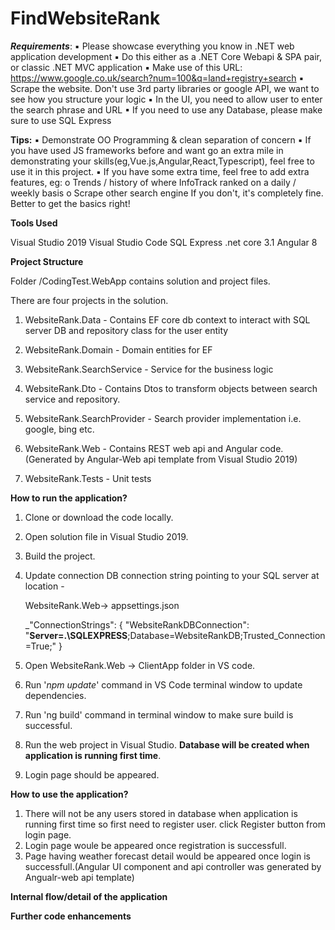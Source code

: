 # FindWebsiteRank

***Requirements***:
▪ Please showcase everything you know in .NET web application development
▪ Do this either as a .NET Core Webapi & SPA pair, or classic .NET MVC application
▪ Make use of this URL: https://www.google.co.uk/search?num=100&q=land+registry+search
▪ Scrape the website. Don't use 3rd party libraries or google API, we want to see how you structure your logic
▪ In the UI, you need to allow user to enter the search phrase and URL
▪ If you need to use any Database, please make sure to use SQL Express

**Tips:**
▪ Demonstrate OO Programming & clean separation of concern
▪ If you have used JS frameworks before and want go an extra mile in demonstrating your skills(eg,Vue.js,Angular,React,Typescript), feel free to use it in this project.
▪ If you have some extra time, feel free to add extra features, eg:
o Trends / history of where InfoTrack ranked on a daily / weekly basis
o Scrape other search engine
If you don't, it's completely fine. Better to get the basics right!

**Tools Used**

Visual Studio 2019 Visual Studio Code SQL Express .net core 3.1 Angular 8

**Project Structure**

Folder /CodingTest.WebApp contains solution and project files.

There are four projects in the solution.

1.  WebsiteRank.Data - Contains EF core db context to interact with SQL server DB and repository class for the user entity
2. WebsiteRank.Domain - Domain entities for EF
3. WebsiteRank.SearchService - Service for the business logic
4. WebsiteRank.Dto - Contains Dtos to transform objects between search service and repository.
5. WebsiteRank.SearchProvider  - Search provider implementation
	i.e. google, bing etc. 
	
6.  WebsiteRank.Web - Contains REST web api and Angular code. (Generated by Angular-Web api template from Visual Studio 2019)
7.  WebsiteRank.Tests - Unit tests 

**How to run the application?**

1.  Clone or download the code locally.
    
2.  Open solution file in Visual Studio 2019.
    
3.  Build the project.
    
4.  Update connection DB connection string pointing to your SQL server at location -
    
    WebsiteRank.Web-> appsettings.json
    
    _"ConnectionStrings": {
    "WebsiteRankDBConnection": "**Server=.\\SQLEXPRESS**;Database=WebsiteRankDB;Trusted_Connection=True;"
  }
    
5.  Open WebsiteRank.Web -> ClientApp folder in VS code.
    
6.  Run '_npm update_' command in VS Code terminal window to update dependencies.
    
7.  Run 'ng build' command in terminal window to make sure build is successful.
    
8.  Run the web project in Visual Studio. **Database will be created when application is running first time**.
    
9.  Login page should be appeared.
    

**How to use the application?**

1.  There will not be any users stored in database when application is running first time so first need to register user. click Register button from login page.
2.  Login page woule be appeared once registration is successfull.
3.  Page having weather forecast detail would be appeared once login is successfull.(Angular UI component and api controller was generated by Angualr-web api template)

**Internal flow/detail of the application**


**Further code enhancements**


